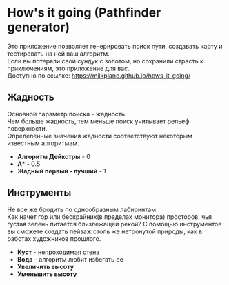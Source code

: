 # How's it going (Pathfinder generator)
Это приложение позволяет генерировать поиск пути, создавать карту и тестировать на ней ваш алгоритм. <br />
Если вы потеряли свой сундук с золотом, но сохранили страсть к приключениям, это приложение для вас. <br />
Доступно по ссылке: https://milkplane.github.io/hows-it-going/ <br />

## Жадность

Основной параметр поиска - жадность. <br />
Чем больше жадность, тем меньше поиск учитывает рельеф поверхности. <br />
Определенные значения жадности соответствуют некоторым известным алгоритмам. <br />
- **Алгоритм Дейкстры** - 0 <br />
- **A*** - 0.5 <br />
- **Жадный первый - лучший** - 1 <br />

## Инструменты 

Не все же бродить по однообразным лабиринтам. <br />
Как начет гор или бескрайних(в пределах монитора) просторов, чья густая зелень питается близлежащей рекой?
С помощью инструментов вы сможете создать пейзаж столь же нетронутой природы, как в работах художников прошлого.

- **Куст** - непроходимая стена
- **Вода** - алгоритм любит избегать ее
- **Увеличить высоту**
- **Уменьшить высоту**

